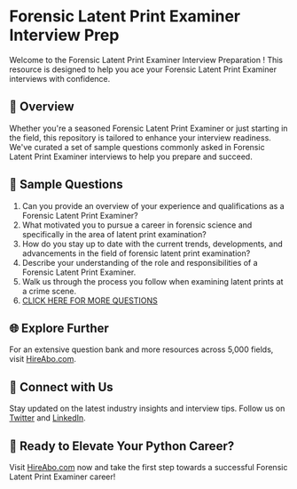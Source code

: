 # Forensic Latent Print Examiner Interview Prep

Welcome to the Forensic Latent Print Examiner Interview Preparation ! This resource is designed to help you ace your Forensic Latent Print Examiner interviews with confidence.

## 🚀 Overview

Whether you're a seasoned Forensic Latent Print Examiner or just starting in the field, this repository is tailored to enhance your interview readiness. We've curated a set of sample questions commonly asked in Forensic Latent Print Examiner interviews to help you prepare and succeed.

## 📝 Sample Questions

1. Can you provide an overview of your experience and qualifications as a Forensic Latent Print Examiner?
2. What motivated you to pursue a career in forensic science and specifically in the area of latent print examination?
3. How do you stay up to date with the current trends, developments, and advancements in the field of forensic latent print examination?
4. Describe your understanding of the role and responsibilities of a Forensic Latent Print Examiner.
5. Walk us through the process you follow when examining latent prints at a crime scene.
6. [CLICK HERE FOR MORE QUESTIONS](https://hireabo.com/job/9_4_21/Forensic%20Latent%20Print%20Examiner)

## 🌐 Explore Further

For an extensive question bank and more resources across 5,000 fields, visit [HireAbo.com](https://www.hireabo.com).

## 📱 Connect with Us

Stay updated on the latest industry insights and interview tips. Follow us on [Twitter](https://twitter.com/hireabo) and [LinkedIn](https://www.linkedin.com/in/hire-abo-3609972a8/).

## 🚀 Ready to Elevate Your Python Career?

Visit [HireAbo.com](https://www.hireabo.com) now and take the first step towards a successful Forensic Latent Print Examiner career!